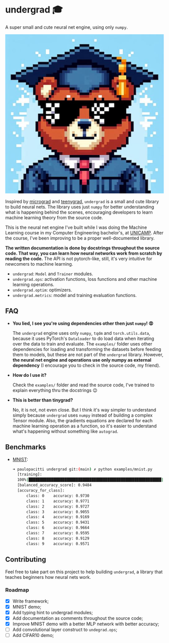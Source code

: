 # undergrad 🎓
A super small and cute neural net engine, using only `numpy`.

![a bear in a graduation party](https://raw.githubusercontent.com/paulopacitti/undergrad/main/docs/bear_graduate.jpg)

Inspired by [micrograd](https://github.com/karpathy/micrograd) and [teenygrad](https://github.com/tinygrad/teenygrad), `undergrad` is a small and cute library to build neural nets. The library uses just `numpy` for better understanding what is happening behind the scenes, encouraging developers to learn machine learning theory from the source code.

This is the neural net engine I've built while I was doing the Machine Learning course in my Computer Engineering bachelor's, at [UNICAMP](https://en.wikipedia.org/wiki/State_University_of_Campinas). After the course, I've been improving to be a proper well-documented library.

**The written documentation is done by docstrings throughout the source code. That way, you can learn how neural networks work from scratch by reading the code.** 
The API is not pytorch-like, still, it's very intuitive for newcomers to machine learning.

- `undergrad`: `Model` and `Trainer` modules.
- `undergrad.ops`: activation functions, loss functions and other machine learning operations.
- `undergrad.optim`: optimizers.
- `undergrad.metrics`: model and training evaluation functions.

## FAQ

- **You lied, I see you're using dependencies other then just `numpy`! 😡**
  
  The `undergrad` engine uses only `numpy`, `tqdm` and `torch.utils.data`, because it uses PyTorch's `Dataloader` to do load data when iterating over the data to train and evaluate. The `examples/` folder uses other dependencies for loading and transforming the datasets before feeding them to models, but these are not part of the `undergrad` library. However, **the neural net engine and operations use only numpy as external dependency** (I encourage you to check in the source code, my friend).

- **How do I use it?**

  Check the `examples/` folder and read the source code, I've trained to explain everything thru the docstrings 😉


- **This is better than tinygrad?**
  
  No, it is not, not even close. But I think it's way simpler to understand simply because `undergrad` uses `numpy` instead of building a complex Tensor module. Also, the gradients equations are declared for each machine learning operation as a function, so it's easier to understand what's happening without something like `autograd`.

## Benchmarks
- [MNIST](https://en.wikipedia.org/wiki/MNIST_database):
  
  ```bash
  ➜ paulopacitti undergrad git:(main) ✗ python examples/mnist.py
    [training]:
    100%|███████████████████████████████████████████████████████████| 20/20 [01:17<00:00,  3.89s/it]
    [balanced_accuracy_score]: 0.9484
    [accuracy_for_class]:
        class: 0    accuracy: 0.9730
        class: 1    accuracy: 0.9771
        class: 2    accuracy: 0.9727
        class: 3    accuracy: 0.9055
        class: 4    accuracy: 0.9169
        class: 5    accuracy: 0.9431
        class: 6    accuracy: 0.9664
        class: 7    accuracy: 0.9595
        class: 8    accuracy: 0.9129
        class: 9    accuracy: 0.9571
  ```

## Contributing

Feel free to take part on this project to help building `undergrad`, a library that teaches beginners how neural nets work.

### Roadmap
- [x] Write framework;
- [x] MNIST demo;
- [x] Add typing hint to undergrad modules;
- [x] Add documentation as comments throughout the source code;
- [x] Improve MNIST demo with a better MLP network with better accuracy;
- [ ] Add convolutional layer construct to `undegrad.ops`;
- [ ] Add CIFAR10 demo;
